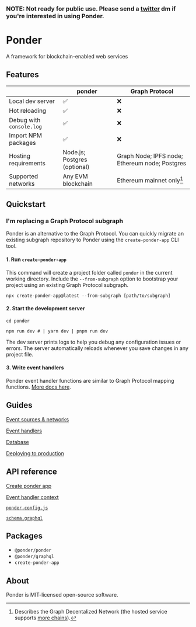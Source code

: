 ### **NOTE: Not ready for public use. Please send a [twitter](https://twitter.com/0xOlias) dm if you're interested in using Ponder.**

# Ponder

A framework for blockchain-enabled web services

## Features

|                          | ponder                       | Graph Protocol                                 |
| ------------------------ | ---------------------------- | ---------------------------------------------- |
| Local dev server         | ✅                           | ❌                                             |
| Hot reloading            | ✅                           | ❌                                             |
| Debug with `console.log` | ✅                           | ❌                                             |
| Import NPM packages      | ✅                           | ❌                                             |
| Hosting requirements     | Node.js; Postgres (optional) | Graph Node; IPFS node; Ethereum node; Postgres |
| Supported networks       | Any EVM blockchain           | Ethereum mainnet only[^1]                      |

## Quickstart

### I'm replacing a Graph Protocol subgraph

Ponder is an alternative to the Graph Protocol. You can quickly migrate an existing subgraph repository to Ponder using the `create-ponder-app` CLI tool.

#### 1. Run `create-ponder-app`

This command will create a project folder called `ponder` in the current working directory. Include the `--from-subgraph` option to bootstrap your project using an existing Graph Protocol subgraph.

```
npx create-ponder-app@latest --from-subgraph [path/to/subgraph]
```

#### 2. Start the development server

```shell
cd ponder
```

```shell
npm run dev # | yarn dev | pnpm run dev
```

The dev server prints logs to help you debug any configuration issues or errors. The server automatically reloads whenever you save changes in any project file.

#### 3. Write event handlers

Ponder event handler functions are similar to Graph Protocol mapping functions. [More docs here](https://github.com/0xOlias/ponder/blob/main/docs/event-handlers.md).

## Guides

[Event sources & networks](https://github.com/0xOlias/ponder/blob/main/docs/event-sources-and-networks.md)

[Event handlers](https://github.com/0xOlias/ponder/blob/main/docs/event-handlers.md)

[Database](https://github.com/0xOlias/ponder/blob/main/docs/database.md)

[Deploying to production](https://github.com/0xOlias/ponder/blob/main/docs/deploying-to-production.md)

## API reference

[Create ponder app](https://github.com/0xOlias/ponder/blob/main/docs/api-reference/create-ponder-app.md)

[Event handler context](https://github.com/0xOlias/ponder/blob/main/docs/api-reference/event-handler-context.md)

[`ponder.config.js`](https://github.com/0xOlias/ponder/blob/main/docs/api-reference/ponder-config-js.md)

[`schema.graphql`](https://github.com/0xOlias/ponder/blob/main/docs/api-reference/schema-graphql.md)

## Packages

- `@ponder/ponder`
- `@ponder/graphql`
- `create-ponder-app`

## About

Ponder is MIT-licensed open-source software.

[^1]: Describes the Graph Decentalized Network (the hosted service supports [more chains](https://thegraph.com/docs/en/deploying/deploying-a-subgraph-to-hosted/)).

